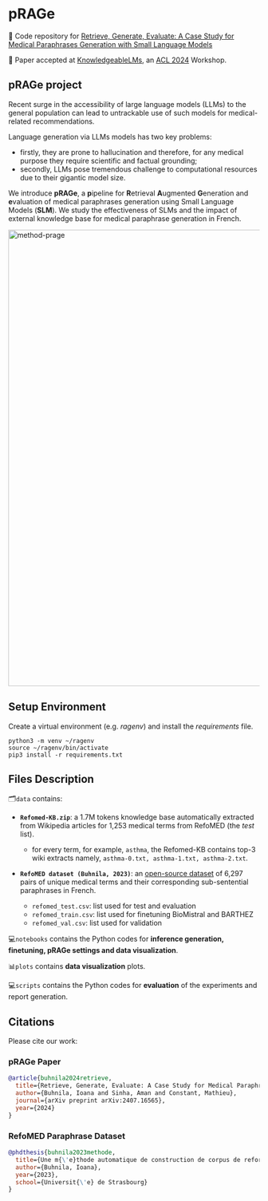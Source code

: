 # pRAGe

📄 Code repository for [Retrieve, Generate, Evaluate: A Case Study for Medical Paraphrases Generation with Small Language Models](https://arxiv.org/abs/2407.16565)

🎉 Paper accepted at [KnowledgeableLMs](https://knowledgeable-lm.github.io/), an [ACL 2024](https://2024.aclweb.org/) Workshop.

## pRAGe project

Recent surge in the accessibility of large language models (LLMs) to the general population can lead to untrackable use of such models for medical-related recommendations. 

Language generation via LLMs models has two key problems: 
- firstly, they are prone to hallucination and therefore, for any medical purpose they require scientific and factual grounding;
- secondly, LLMs pose tremendous challenge to computational resources due to their gigantic model size.

We introduce **pRAGe**, a **p**ipeline for **R**etrieval **A**ugmented **G**eneration and **e**valuation of medical paraphrases generation using Small Language Models (**SLM**). We study the effectiveness of SLMs and the impact of external knowledge base for medical paraphrase generation in French.


<img width="915" alt="method-prage" src="https://github.com/user-attachments/assets/bb130210-947a-4249-8da7-fbeb5e89a8e1">



## Setup Environment

Create a virtual environment (e.g. *ragenv*) and install the *requirements* file.

```
python3 -m venv ~/ragenv
source ~/ragenv/bin/activate
pip3 install -r requirements.txt
```

## Files Description

🗂️```data``` contains: 

  - **```Refomed-KB.zip```**: a 1.7M tokens knowledge base automatically extracted from Wikipedia articles for 1,253 medical terms from RefoMED (the *test* list). 

      - for every term, for example, ```asthma```, the Refomed-KB contains top-3 wiki extracts namely, ```asthma-0.txt, asthma-1.txt, asthma-2.txt```.

  - **```RefoMED dataset (Buhnila, 2023)```**: an [open-source dataset](https://github.com/ibuhnila/refomed) of 6,297 pairs of unique medical terms and their corresponding sub-sentential paraphrases in French.

      - ```refomed_test.csv```: list used for test and evaluation
      - ```refomed_train.csv```: list used for finetuning BioMistral and BARTHEZ
      - ```refomed_val.csv```: list used for validation

💻```notebooks``` contains the Python codes for **inference generation, finetuning, pRAGe settings and data visualization**.

📊```plots``` contains **data visualization** plots.

💻```scripts``` contains the Python codes for **evaluation** of the experiments and report generation.

## Citations

Please cite our work:

### pRAGe Paper
```bibtex
@article{buhnila2024retrieve,
  title={Retrieve, Generate, Evaluate: A Case Study for Medical Paraphrases Generation with Small Language Models},
  author={Buhnila, Ioana and Sinha, Aman and Constant, Mathieu},
  journal={arXiv preprint arXiv:2407.16565},
  year={2024}
}
```
### RefoMED Paraphrase Dataset
```bibtex
@phdthesis{buhnila2023methode,
  title={Une m{\'e}thode automatique de construction de corpus de reformulation},
  author={Buhnila, Ioana},
  year={2023},
  school={Universit{\'e} de Strasbourg}
}
```
